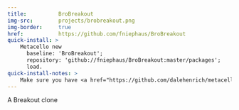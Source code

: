 ```yaml
---
title:          BroBreakout
img-src:        projects/brobreakout.png
img-border:     true
href:           https://github.com/fniephaus/BroBreakout
quick-install: >
    Metacello new
      baseline: 'BroBreakout';
      repository: 'github://fniephaus/BroBreakout:master/packages';
      load.
quick-install-notes: >
    Make sure you have <a href="https://github.com/dalehenrich/metacello-work" target="_blank">Metacello</a> installed.
---
```

A Breakout clone